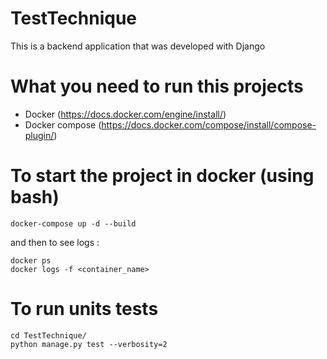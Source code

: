 # TestTechnique

This is a backend application that was developed with Django 

# What you need to run this projects

* Docker (https://docs.docker.com/engine/install/)
* Docker compose (https://docs.docker.com/compose/install/compose-plugin/)


# To start the project in docker (using bash)
```
docker-compose up -d --build
```

and then to see logs :

```
docker ps
docker logs -f <container_name>
```

# To run units tests

```
cd TestTechnique/
python manage.py test --verbosity=2
```